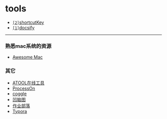 # tools

* [`[2]`shortcutKey](tools/shortcutKey)
* [`[1]`docsify](tools/docsify)

---
### 熟悉mac系统的资源
* [Awesome Mac](https://ripperhe.com/awesome-mac-html)

### 其它
* [ATOOL在线工具](http://www.atool9.com)
* [ProcessOn](https://www.processon.com)
* [coggle](https://coggle.it)
* [凹脑图](https://aonaotu.com)
* [作业部落](https://www.zybuluo.com)
* [Typora](https://www.typora.io)

